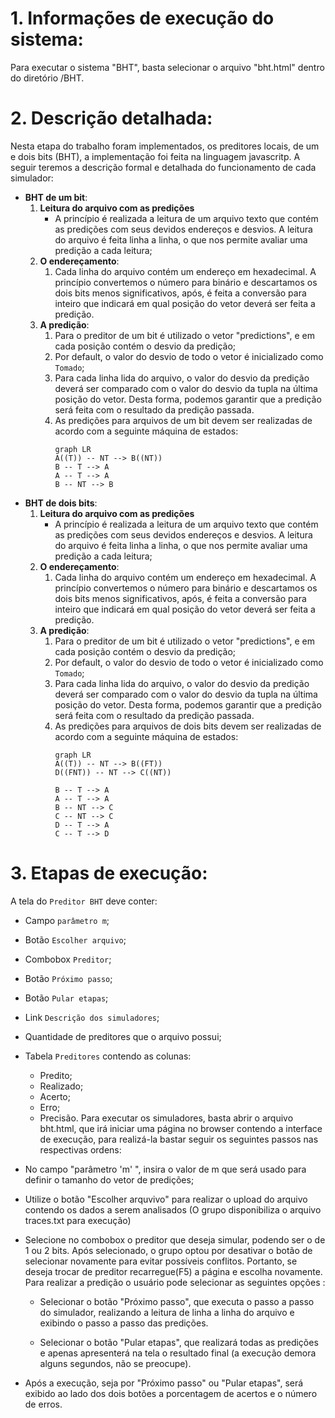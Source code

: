 # 1. Informações de  execução do sistema:
Para executar o sistema "BHT", basta selecionar o arquivo "bht.html" dentro do diretório /BHT.

# 2. Descrição detalhada:
 Nesta etapa do trabalho foram implementados, os preditores locais, de um e dois bits (BHT), a implementação foi feita na linguagem javascritp. A seguir teremos a descrição formal e detalhada do funcionamento de cada simulador:
 - **BHT de um bit**:
	 1. **Leitura do arquivo com as predições**
		 -	A princípio é realizada a leitura de um arquivo texto que contém as predições com seus devidos endereços e desvios. A leitura do arquivo é feita linha a linha, o que nos permite avaliar uma predição a cada leitura;
	 2. **O endereçamento**:
		 1. Cada linha do arquivo contém um endereço em hexadecimal. A princípio convertemos o número para binário e descartamos os dois bits menos significativos, após, é feita a conversão para inteiro que indicará em qual posição do vetor deverá ser feita a predição. 
	 3. **A predição**:
		 1. Para o preditor de um bit é utilizado o vetor  "predictions", e em cada posição contém o  desvio da predição;
		 2. Por default, o valor do desvio de todo o vetor  é  inicializado como `Tomado`;
		 3.  Para cada linha lida do arquivo, o valor do desvio da predição deverá ser comparado com o valor do desvio da tupla na última posição do vetor. Desta forma, podemos garantir que a predição será feita com o resultado da predição passada.
		 4.  As predições para arquivos de um bit devem ser realizadas de acordo com a seguinte máquina de estados:
				```mermaid
				graph LR
				A((T)) -- NT --> B((NT))
				B -- T --> A
				A -- T --> A
				B -- NT --> B
				```
 - **BHT de dois bits**: 
	 1. **Leitura do arquivo com as predições**
		 -	A princípio é realizada a leitura de um arquivo texto que contém as predições com seus devidos endereços e desvios. A leitura do arquivo é feita linha a linha, o que nos permite avaliar uma predição a cada leitura;
	 2. **O endereçamento**:
		 1. Cada linha do arquivo contém um endereço em hexadecimal. A princípio convertemos o número para binário e descartamos os dois bits menos significativos, após, é feita a conversão para inteiro que indicará em qual posição do vetor deverá ser feita a predição. 
	 3. **A predição**:
		 1. Para o preditor de um bit é utilizado o vetor  "predictions", e em cada posição contém o  desvio da predição;
		 2. Por default, o valor do desvio de todo o vetor  é  inicializado como `Tomado`;
		 3.  Para cada linha lida do arquivo, o valor do desvio da predição deverá ser comparado com o valor do desvio da tupla na última posição do vetor. Desta forma, podemos garantir que a predição será feita com o resultado da predição passada.
		 4.  As predições para arquivos de dois bits devem ser realizadas de acordo com a seguinte máquina de estados:
				```mermaid
				graph LR
				A((T)) -- NT --> B((FT))
				D((FNT)) -- NT --> C((NT))
				
				B -- T --> A
				A -- T --> A
				B -- NT --> C
				C -- NT --> C
				D -- T --> A
				C -- T --> D
				```

# 3. Etapas de execução:
A tela do `Preditor BHT` deve conter:
- Campo `parâmetro m`;
- Botão `Escolher arquivo`;
- Combobox `Preditor`;
- Botão `Próximo passo`;
- Botão `Pular etapas`;
- Link `Descrição dos simuladores`;
- Quantidade de preditores que o arquivo possui;
- Tabela `Preditores` contendo as colunas:
	- Predito;
	- Realizado;
	- Acerto;
	- Erro;
	- Precisão.
Para executar os simuladores, basta abrir o arquivo bht.html, que irá iniciar uma página no browser contendo a interface de execução, para realizá-la bastar seguir os seguintes passos nas respectivas ordens:
- No campo "parâmetro 'm' ", insira o valor de m que será usado para definir o tamanho do vetor de predições;

-  Utilize o botão "Escolher arquvivo" para realizar o upload do arquivo contendo os dados a serem analisados (O grupo disponibiliza o arquivo traces.txt para execução)

- Selecione no combobox o preditor que deseja simular, podendo ser o de 1 ou 2 bits. Após selecionado, o grupo optou por desativar o botão de selecionar novamente para evitar possíveis conflitos. Portanto, se deseja trocar de preditor recarregue(F5) a página e escolha novamente. Para realizar a predição o usuário pode selecionar as seguintes opções :

	- Selecionar o botão "Próximo passo", que executa o passo a passo do simulador, realizando a leitura de linha a linha do arquivo e exibindo o passo a passo das predições.

	- Selecionar o botão "Pular etapas", que realizará todas as predições e apenas apresenterá na tela o resultado final (a execução demora alguns segundos, não se preocupe).

- Após a execução, seja por "Próximo passo" ou "Pular etapas", será exibido ao lado dos dois botões a porcentagem de acertos e o número de erros.
